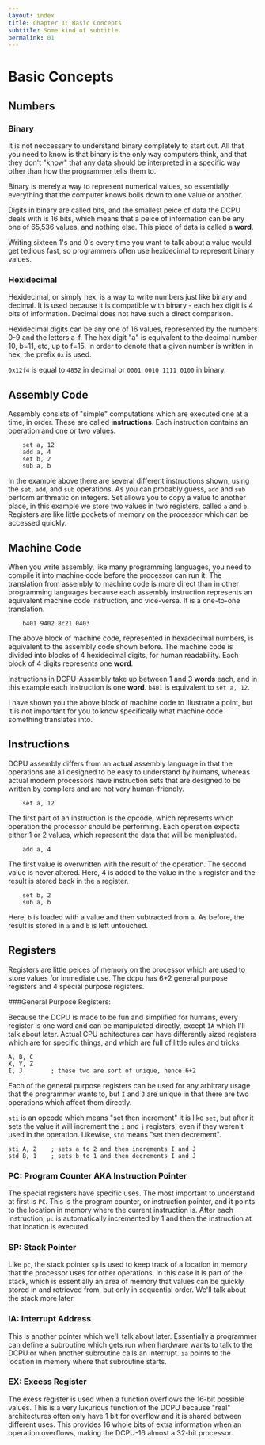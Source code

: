 ```yaml
---
layout: index
title: Chapter 1: Basic Concepts
subtitle: Some kind of subtitle.
permalink: 01
---
```

# Basic Concepts

## Numbers 
### Binary
It is not neccessary to understand binary completely to start out. All that you need to know is that binary is the only way computers think, and that they don't "know" that any data should be interpreted in a specific way other than how the programmer tells them to. 

Binary is merely a way to represent numerical values, so essentially everything that the computer knows boils down to one value or another.

Digits in binary are called bits, and the smallest peice of data the DCPU deals with is 16 bits, which means that a peice of information can be any one of 65,536 values, and nothing else. This piece of data is called a **word**.

Writing sixteen 1's and 0's every time you want to talk about a value would get tedious fast, so programmers often use hexidecimal to represent binary values.

### Hexidecimal
Hexidecimal, or simply hex, is a way to write numbers just like binary and decimal. It is used because it is compatible with binary - each hex digit is 4 bits of information. Decimal does not have such a direct comparison.

Hexidecimal digits can be any one of 16 values, represented by the numbers 0-9 and the letters a-f. The hex digit "a" is equivalent to the decimal number 10, b=11, etc, up to f=15. In order to denote that a given number is written in hex, the prefix ```0x``` is used. 

```0x12f4``` is equal to ```4852``` in decimal or ```0001 0010 1111 0100``` in binary.

## Assembly Code

Assembly consists of "simple" computations which are executed one at a time, in order. These are called **instructions**. Each instruction contains an operation and one or two values. 

```
	set a, 12
	add a, 4
	set b, 2
	sub a, b
```

In the example above there are several different instructions shown, using the ```set```, ```add```, and ```sub``` operations. As you can probably guess, ```add``` and ```sub``` perform arithmatic on integers. Set allows you to copy a value to another place, in this example we store two values in two registers, called ```a``` and ```b```. Registers are like little pockets of memory on the processor which can be accessed quickly.


## Machine Code

When you write assembly, like many programming languages, you need to compile it into machine code before the processor can run it. The translation from assembly to machine code is more direct than in other programming languages because each assembly instruction represents an equivalent machine code instruction, and vice-versa. It is a one-to-one translation. 

```
	b401 9402 8c21 0403
```
The above block of machine code, represented in hexadecimal numbers, is equivalent to the assembly code shown before. The machine code is divided into blocks of 4 hexidecimal digits, for human readability. Each block of 4 digits represents one **word**.

Instructions in DCPU-Assembly take up between 1 and 3 **words** each, and in this example each instruction is one **word**. ```b401``` is equivalent to ```set a, 12```.

I have shown you the above block of machine code to illustrate a point, but it is not important for you to know specifically what machine code something translates into.

## Instructions
DCPU assembly differs from an actual assembly language in that the operations are all designed to be easy to understand by humans, whereas actual modern processors have instruction sets that are designed to be written by compilers and are not very human-friendly.

```
	set a, 12
```
The first part of an instruction is the opcode, which represents which operation the processor should be performing. Each operation expects either 1 or 2 values, which represent the data that will be manipluated.

```
	add a, 4
```
The first value is overwritten with the result of the operation. The second value is never altered. Here, 4 is added to the value in the ```a``` register and the result is stored back in the ```a``` register.

```
	set b, 2
	sub a, b
```
Here, ```b``` is loaded with a value and then subtracted from ```a```. As before, the result is stored in ```a``` and ```b``` is left untouched.

## Registers
Registers are little peices of memory on the processor which are used to store values for immediate use. The dcpu has 6+2 general purpose registers and 4 special purpose registers.


###General Purpose Registers:

Because the DCPU is made to be fun and simplified for humans, every register is one word and can be manipulated directly, except ```IA``` which I'll talk about later. Actual CPU achitectures can have differently sized registers which are for specific things, and which are full of little rules and tricks.

```
A, B, C
X, Y, Z
I, J 		; these two are sort of unique, hence 6+2
```

Each of the general purpose registers can be used for any arbitrary usage that the programmer wants to, but ```I``` and ```J``` are unique in that there are two operations which affect them directly.

```sti``` is an opcode which means "set then increment" it is like ```set```, but after it sets the value it will increment the ```i``` and ```j``` registers, even if they weren't used in the operation. Likewise, ```std``` means "set then decrement".

```
sti A, 2 	; sets a to 2 and then increments I and J
std B, 1 	; sets b to 1 and then decrements I and J
```

### PC: Program Counter AKA Instruction Pointer
The special registers have specific uses. The most important to understand at first is ```PC```. This is the program counter, or instruction pointer, and it points to the location in memory where the current instruction is. After each instruction, ```pc``` is automatically incremented by 1 and then the instruction at that location is executed.

### SP: Stack Pointer
Like ```pc```, the stack pointer ```sp``` is used to keep track of a location in memory that the processor uses for other operations. In this case it is part of the stack, which is essentially an area of memory that values can be quickly stored in and retrieved from, but only in sequential order. We'll talk about the stack more later.

### IA: Interrupt Address
This is another pointer which we'll talk about later. Essentially a programmer can define a subroutine which gets run when hardware wants to talk to the DCPU or when another subroutine calls an Interrupt. ```ia``` points to the location in memory where that subroutine starts.

### EX: Excess Register
The exess register is used when a function overflows the 16-bit possible values. This is a very luxurious function of the DCPU because "real" architectures often only have 1 bit for overflow and it is shared between different uses. This provides 16 whole bits of extra information when an operation overflows, making the DCPU-16 almost a 32-bit processor.

